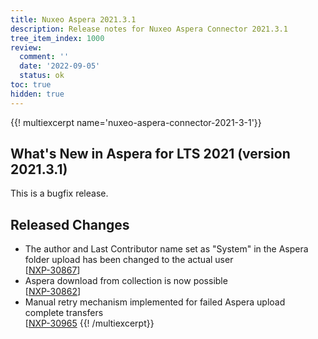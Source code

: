 ```yaml
---
title: Nuxeo Aspera 2021.3.1
description: Release notes for Nuxeo Aspera Connector 2021.3.1
tree_item_index: 1000
review:
  comment: ''
  date: '2022-09-05'
  status: ok
toc: true
hidden: true
---
```


{{! multiexcerpt name='nuxeo-aspera-connector-2021-3-1'}}

## What's New in Aspera for LTS 2021 (version 2021.3.1)

This is a bugfix release.

## Released Changes

- The author and Last Contributor name set as "System" in the Aspera folder upload has been changed to the actual user<br/>[[NXP-30867](https://jira.nuxeo.com/browse/NXP-30867)]
- Aspera download from collection is now possible<br/>[[NXP-30862](https://jira.nuxeo.com/browse/NXP-30862)]
- Manual retry mechanism implemented for failed Aspera upload complete transfers<br/>[[NXP-30965](https://jira.nuxeo.com/browse/NXP-30965)
  {{! /multiexcerpt}}
